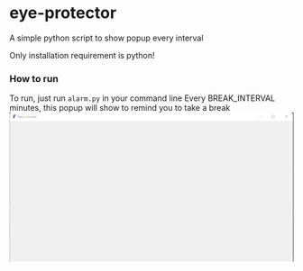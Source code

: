 # eye-protector
A simple python script to show popup every interval

Only installation requirement is python! 

### How to run
To run, just run `alarm.py` in your command line 
Every BREAK_INTERVAL minutes, this popup will show to remind you to take a break
![img.png](img.png)
